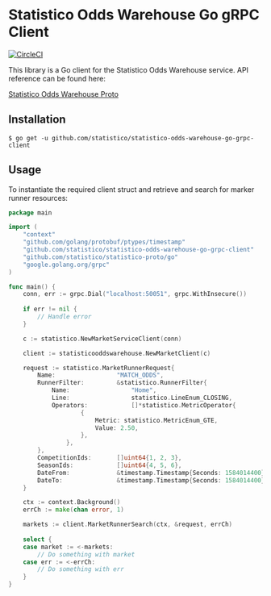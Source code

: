 # Statistico Odds Warehouse Go gRPC Client

[![CircleCI](https://circleci.com/gh/statistico/statistico-odds-warehouse-go-grpc-client/tree/main.svg?style=shield)](https://circleci.com/gh/statistico/statistico-betfair-go-client/tree/master)

This library is a Go client for the Statistico Odds Warehouse service. API reference can be found here:

[Statistico Odds Warehouse Proto](https://github.com/statistico/statistico-proto/blob/main/market.proto)

## Installation
```.env
$ go get -u github.com/statistico/statistico-odds-warehouse-go-grpc-client
```
## Usage
To instantiate the required client struct and retrieve and search for marker runner resources:
```go
package main

import (
    "context"
    "github.com/golang/protobuf/ptypes/timestamp"
    "github.com/statistico/statistico-odds-warehouse-go-grpc-client"
    "github.com/statistico/statistico-proto/go"
    "google.golang.org/grpc"
)

func main() {
    conn, err := grpc.Dial("localhost:50051", grpc.WithInsecure())
    
    if err != nil {
        // Handle error
    }

    c := statistico.NewMarketServiceClient(conn)

    client := statisticooddswarehouse.NewMarketClient(c)

    request := statistico.MarketRunnerRequest{
        Name:                 "MATCH_ODDS",
        RunnerFilter:         &statistico.RunnerFilter{
            Name:                 "Home",
            Line:                 statistico.LineEnum_CLOSING,
            Operators:            []*statistico.MetricOperator{
                    {
                        Metric: statistico.MetricEnum_GTE,
                        Value: 2.50,
                    },
                },
        },
        CompetitionIds:       []uint64{1, 2, 3},
        SeasonIds:            []uint64{4, 5, 6},
        DateFrom:             &timestamp.Timestamp{Seconds: 1584014400},
        DateTo:               &timestamp.Timestamp{Seconds: 1584014400},
    }

    ctx := context.Background()
    errCh := make(chan error, 1)

    markets := client.MarketRunnerSearch(ctx, &request, errCh)
    
    select {
    case market := <-markets:
        // Do something with market
    case err := <-errCh:
        // Do something with err
    }
}
```